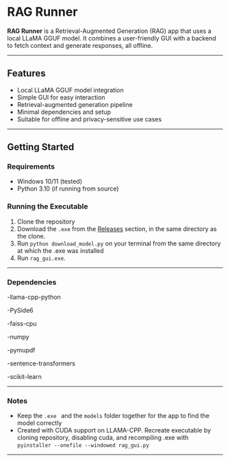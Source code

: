 # RAG Runner

**RAG Runner** is a Retrieval-Augmented Generation (RAG) app that uses a local LLaMA GGUF model. It combines a user-friendly GUI with a backend to fetch context and generate responses, all offline.

---

## Features

- Local LLaMA GGUF model integration
- Simple GUI for easy interaction
- Retrieval-augmented generation pipeline
- Minimal dependencies and setup
- Suitable for offline and privacy-sensitive use cases

---

## Getting Started

### Requirements

- Windows 10/11 (tested)
- Python 3.10 (if running from source)

### Running the Executable
1. Clone the repository
1. Download the `.exe` from the [Releases](#) section, in the same directory as the clone.
2. Run ``python download_model.py`` on your terminal from the same directory at which the .exe was installed
3. Run `rag_gui.exe`.
---
### Dependencies
-llama-cpp-python

-PySide6

-faiss-cpu 

-numpy

-pymupdf 

-sentence-transformers

-scikit-learn 

---
### Notes
- Keep the `.exe ` and the  `models` folder together for the app to find the model correctly
- Created with CUDA support on LLAMA-CPP. Recreate executable by cloning repository, disabling cuda, and recompiling .exe with `pyinstaller --onefile --windowed rag_gui.py`
---
